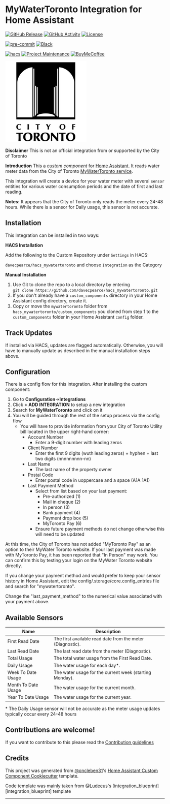 # MyWaterToronto Integration for Home Assistant

[![GitHub Release][releases-shield]][releases]
[![GitHub Activity][commits-shield]][commits]
[![License][license-shield]](LICENSE)

[![pre-commit][pre-commit-shield]][pre-commit]
[![Black][black-shield]][black]

[![hacs][hacsbadge]][hacs]
[![Project Maintenance][maintenance-shield]][user_profile]
[![BuyMeCoffee][buymecoffeebadge]][buymecoffee]

![logo](logo.png)

**Disclaimer**
This is not an official integration from or supported by the City of Toronto

**Introduction**
This a _custom component_ for [Home Assistant](https://www.home-assistant.io/). It reads water meter data from the City of Toronto [MyWaterToronto service](https://www.toronto.ca/services-payments/water-environment/how-to-use-less-water/mywatertoronto/).

This integration will create a device for your water meter with several `sensor` entities for various water consumption periods and the date of first and last reading.

**Notes:**
It appears that the City of Toronto only reads the meter every 24-48 hours. While there is a sensor for Daily usage, this sensor is not accurate.

## Installation

This Integration can be installed in two ways:

**HACS Installation**

Add the following to the Custom Repository under `Settings` in HACS:

`davecpearce/hacs_mywatertoronto` and choose `Integration` as the Category

**Manual Installation**

1. Use Git to clone the repo to a local directory by entering <br/>`git clone https://github.com/davecpearce/hacs_mywatertoronto.git`
1. If you don't already have a `custom_components` directory in your Home Assistant config directory, create it.
1. Copy or move the `mywatertoronto` folder from `hacs_mywatertoronto/custom_components` you cloned from step 1 to the `custom_components` folder in your Home Assistant `config` folder.

## Track Updates

If installed via HACS, updates are flagged automatically. Otherwise, you will have to manually update as described in the manual installation steps above.

## Configuration

There is a config flow for this integration. After installing the custom component:

1. Go to **Configuration**->**Integrations**
2. Click **+ ADD INTEGRATION** to setup a new integration
3. Search for **MyWaterToronto** and click on it
4. You will be guided through the rest of the setup process via the config flow
   - You will have to provide information from your City of Toronto Utility bill located in the upper right-hand corner:
     - Account Number
       - Enter a 9-digit number with leading zeros
     - Client Number
       - Enter the first 9 digits (wuth leading zeros) + hyphen + last two digits (nnnnnnnnn-nn)
     - Last Name
       - The last name of the property owner
     - Postal Code
       - Enter postal code in uoppercase and a space (A1A 1A1)
     - Last Payment Method
       - Select from list based on your last payment:
         - Pre-authorized (1)
         - Mail in cheque (2)
         - In person (3)
         - Bank payment (4)
         - Payment drop box (5)
         - MyToronto Pay (6)
       - Ensure future payment methods do not change otherwise this will need to be updated

At this time, the City of Toronto has not added "MyToronto Pay" as an option to their MyWater Toronto website. If your last payment was made with MyToronto Pay, it has been reported that "In Person" may work. You can confirm this by testing your login on the MyWater Toronto website directly.

If you change your payment method and would prefer to keep your sensor history in Home Assistant, edit the config/.storage/core.config_entries file and search for "mywatertoronto".

Change the "last_payment_method" to the numerical value associated with your payment above.

## Available Sensors

| Name                | Description                                                |
| ------------------- | ---------------------------------------------------------- |
| First Read Date     | The first available read date from the meter (Diagnostic). |
| Last Read Date      | The last read date from the meter (Diagnostic).            |
| Total Usage         | The total water usage from the First Read Date.            |
| Daily Usage         | The water usage for each day\*.                            |
| Week To Date Usage  | The water usage for the current week (starting Monday).    |
| Month To Date Usage | The water usage for the current month.                     |
| Year To Date Usage  | The water usage for the current year.                      |

\* The Daily Usage sensor will not be accurate as the meter usage updates typically occur every 24-48 hours

<!---->

## Contributions are welcome!

If you want to contribute to this please read the [Contribution guidelines](CONTRIBUTING.md)

## Credits

This project was generated from [@oncleben31](https://github.com/oncleben31)'s [Home Assistant Custom Component Cookiecutter](https://github.com/oncleben31/cookiecutter-homeassistant-custom-component) template.

Code template was mainly taken from [@Ludeeus](https://github.com/ludeeus)'s [integration_blueprint][integration_blueprint] template

---

[black]: https://github.com/psf/black
[black-shield]: https://img.shields.io/badge/code%20style-black-000000.svg?style=for-the-badge
[buymecoffee]: https://www.buymeacoffee.com/davepearce
[buymecoffeebadge]: https://img.shields.io/badge/buy%20me%20a%20coffee-donate-yellow.svg?style=for-the-badge
[commits-shield]: https://img.shields.io/github/commit-activity/y/davecpearce/hacs_mywatertoronto.svg?style=for-the-badge
[commits]: https://github.com/davecpearce/hacs_mywatertoronto/commits/main
[hacs]: https://hacs.xyz
[hacsbadge]: https://img.shields.io/badge/HACS-Custom-orange.svg?style=for-the-badge
[forum-shield]: https://img.shields.io/badge/community-forum-brightgreen.svg?style=for-the-badge
[forum]: https://community.home-assistant.io/
[license-shield]: https://img.shields.io/github/license/davecpearce/hacs_mywatertoronto.svg?style=for-the-badge
[maintenance-shield]: https://img.shields.io/badge/maintainer-%40davecpearce-blue.svg?style=for-the-badge
[pre-commit]: https://github.com/pre-commit/pre-commit
[pre-commit-shield]: https://img.shields.io/badge/pre--commit-enabled-brightgreen?style=for-the-badge
[releases-shield]: https://img.shields.io/github/release/davecpearce/hacs_mywatertoronto.svg?style=for-the-badge
[releases]: https://github.com/davecpearce/hacs_mywatertoronto/releases
[user_profile]: https://github.com/davecpearce
